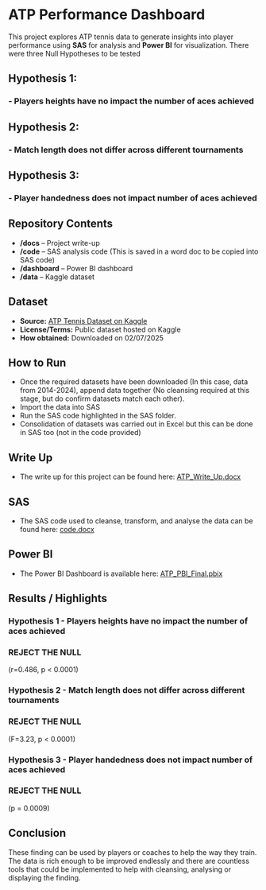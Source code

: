 # ATP Performance Dashboard

This project explores ATP tennis data to generate insights into player performance using **SAS** for analysis and **Power BI** for visualization.
There were three Null Hypotheses to be tested
## Hypothesis 1:
### - Players heights have no impact the number of aces achieved

## Hypothesis 2:
### - Match length does not differ across different tournaments

## Hypothesis 3:
### - Player handedness does not impact number of aces achieved

## Repository Contents
- **/docs** – Project write-up
- **/code** – SAS analysis code (This is saved in a word doc to be copied into SAS code)
- **/dashboard** – Power BI dashboard
- **/data** – Kaggle dataset

## Dataset
- **Source:** [ATP Tennis Dataset on Kaggle](https://www.kaggle.com/datasets/guillemservera/tennis)  
- **License/Terms:** Public dataset hosted on Kaggle  
- **How obtained:** Downloaded on 02/07/2025

## How to Run
- Once the required datasets have been downloaded (In this case, data from 2014-2024), append data together (No cleansing required at this stage, but do confirm datasets match each other).
- Import the data into SAS
- Run the SAS code highlighted in the SAS folder. 
- Consolidation of datasets was carried out in Excel but this can be done in SAS too (not in the code provided)

## Write Up
- The write up for this project can be found here:
[ATP_Write_Up.docx](Docs/ATP_Write_Up.docx)
 
## SAS
- The SAS code used to cleanse, transform, and analyse the data can be found here:
[code.docx](code/code.docx)

## Power BI
- The Power BI Dashboard is available here:
[ATP_PBI_Final.pbix](Dashboard/ATP_PBI.pbix)

## Results / Highlights
### Hypothesis 1 - Players heights have no impact the number of aces achieved
### REJECT THE NULL
(r=0.486, p < 0.0001)

### Hypothesis 2 - Match length does not differ across different tournaments
### REJECT THE NULL
(F=3.23, p < 0.0001)

### Hypothesis 3 - Player handedness does not impact number of aces achieved 
### REJECT THE NULL
(p = 0.0009)

## Conclusion
These finding can be used by players or coaches to help the way they train.
The data is rich enough to be improved endlessly and there are countless tools that could be implemented to help with cleansing, analysing or displaying the finding. 
